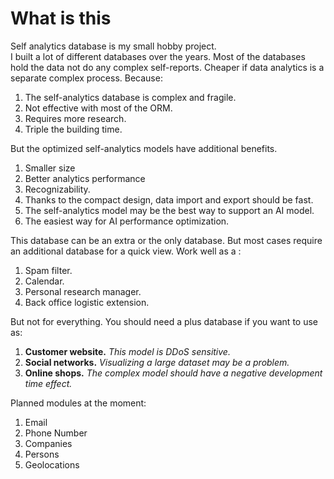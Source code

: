 # What is this



Self analytics database is my small hobby project. \
I built a lot of different databases over the years. Most of the databases hold the data not do any complex self-reports. Cheaper if data analytics is a separate complex process. Because:
  1. The self-analytics database is complex and fragile.
  1. Not effective with most of the ORM. 
  1. Requires more research.
  1. Triple the building time.

But the optimized self-analytics models have additional benefits.
  1. Smaller size
  1. Better analytics performance
  1. Recognizability.
  1. Thanks to the compact design, data import and export should be fast. 
  1. The self-analytics model may be the best way to support an AI model.
  1. The easiest way for AI performance optimization.

This database can be an extra or the only database. But most cases require an additional database for a quick view. 
Work well as a :
  1. Spam filter.
  1. Calendar.
  1. Personal research manager.
  1. Back office logistic extension.

But not for everything. You should need a plus database if you want to use as:
  1. __Customer website.__ _This model is DDoS sensitive._ 
  1. __Social networks.__ _Visualizing a large dataset may be a problem._
  1. __Online shops.__ _The complex model should have a negative development time effect._



Planned modules at the moment:
  1. Email
  1. Phone Number
  1. Companies
  1. Persons
  1. Geolocations
